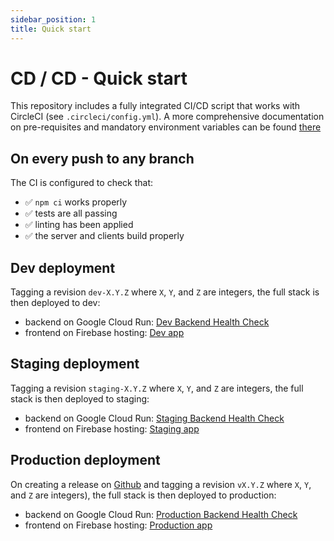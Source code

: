 ```yaml
---
sidebar_position: 1
title: Quick start
---
```


# CD / CD - Quick start

This repository includes a fully integrated CI/CD script that works with CircleCI (see `.circleci/config.yml`).
A more comprehensive documentation on pre-requisites and mandatory environment variables can be found [there](./circle-ci)

## On every push to any branch

The CI is configured to check that:

- ✅ `npm ci` works properly
- ✅ tests are all passing
- ✅ linting has been applied
- ✅ the server and clients build properly

## Dev deployment

Tagging a revision `dev-X.Y.Z` where `X`, `Y`, and `Z` are integers, the full stack is then deployed to dev:

- backend on Google Cloud Run: [Dev Backend Health Check](https://server.dev.feedzback.znk.io/health)
- frontend on Firebase hosting: [Dev app](https://dev.feedzback.znk.io)

## Staging deployment

Tagging a revision `staging-X.Y.Z` where `X`, `Y`, and `Z` are integers, the full stack is then deployed to staging:

- backend on Google Cloud Run: [Staging Backend Health Check](https://server.staging.feedzback.znk.io/health)
- frontend on Firebase hosting: [Staging app](https://staging.feedzback.znk.io)

## Production deployment

On creating a release on [Github](https://github.com/Zenika/feedzback/releases) and tagging a revision `vX.Y.Z` where `X`, `Y`, and `Z` are integers), the full stack is then deployed to production:

- backend on Google Cloud Run: [Production Backend Health Check](https://server.feedzback.znk.io/health)
- frontend on Firebase hosting: [Production app](https://feedzback.znk.io)
